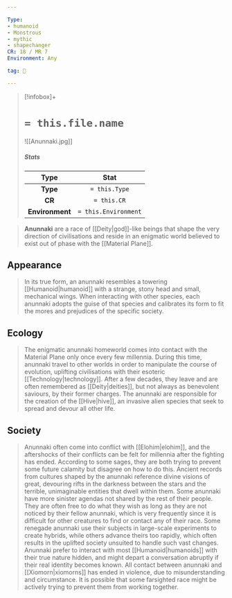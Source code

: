 ```yaml
---

Type:
- humanoid
- Monstrous
- mythic
- shapechanger
CR: 18 / MR 7
Environment: Any

tag: 👹

---
```


> [!infobox]+
> #  `= this.file.name`
> ![[Anunnaki.jpg]]
> ##### Stats
> Type | Stat |
> :---:|:---:|
> **Type** | `= this.Type` |
> **CR** | `= this.CR` |
> **Environment** | `= this.Environment` |



> **Anunnaki** are a race of [[Deity|god]]-like beings that shape the very direction of civilisations and reside in an enigmatic world believed to exist out of phase with the [[Material Plane]].



## Appearance

> In its true form, an anunnaki resembles a towering [[Humanoid|humanoid]] with a strange, stony head and small, mechanical wings. When interacting with other species, each anunnaki adopts the guise of that species and calibrates its form to fit the mores and prejudices of the specific society.


## Ecology

> The enigmatic anunnaki homeworld comes into contact with the Material Plane only once every few millennia. During this time, anunnaki travel to other worlds in order to manipulate the course of evolution, uplifting civilisations with their esoteric [[Technology|technology]]. After a few decades, they leave and are often remembered as [[Deity|deities]], but not always as benevolent saviours, by their former charges.
> The anunnaki are responsible for the creation of the [[Hive|hive]], an invasive alien species that seek to spread and devour all other life.


## Society

> Anunnaki often come into conflict with [[Elohim|elohim]], and the aftershocks of their conflicts can be felt for millennia after the fighting has ended. According to some sages, they are both trying to prevent some future calamity but disagree on how to do this. Ancient records from cultures shaped by the anunnaki reference divine visions of great, devouring rifts in the darkness between the stars and the terrible, unimaginable entities that dwell within them.
> Some anunnaki have more sinister agendas not shared by the rest of their people. They are often free to do what they wish as long as they are not noticed by their fellow anunnaki, which is very frequently since it is difficult for other creatures to find or contact any of their race. Some renegade anunnaki use their subjects in large-scale experiments to create hybrids, while others advance theirs too rapidly, which often results in the uplifted society unsuited to handle such vast changes.
> Anunnaki prefer to interact with most [[Humanoid|humanoids]] with their true nature hidden, and might depart a conversation abruptly if their real identity becomes known.
> All contact between anunnaki and [[Xiomorn|xiomorns]] has ended in violence, due to misunderstanding and circumstance. It is possible that some farsighted race might be actively trying to prevent them from working together.







